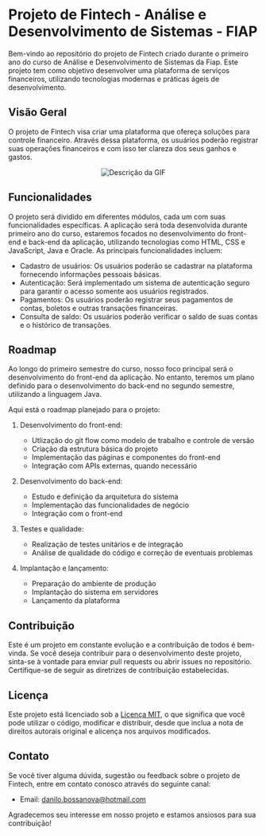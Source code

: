 # Projeto de Fintech - Análise e Desenvolvimento de Sistemas - FIAP

Bem-vindo ao repositório do projeto de Fintech criado durante o primeiro ano do curso de Análise e Desenvolvimento de Sistemas da Fiap. Este projeto tem como objetivo desenvolver uma plataforma de serviços financeiros, utilizando tecnologias modernas e práticas ágeis de desenvolvimento.

## Visão Geral

O projeto de Fintech visa criar uma plataforma que ofereça soluções para controle financeiro. Através dessa plataforma, os usuários poderão registrar suas operações financeiros e com isso ter clareza dos seus ganhos e gastos.

<p align="center">
  <img src="caminho/para/a/gif.gif" alt="Descrição da GIF">
</p>

## Funcionalidades

O projeto será dividido em diferentes módulos, cada um com suas funcionalidades específicas. A aplicação será toda desenvolvida durante primeiro ano do curso, estaremos focados no desenvolvimento do front-end e back-end da aplicação, utilizando tecnologias como HTML, CSS e JavaScript, Java e Oracle. As principais funcionalidades incluem:

- Cadastro de usuários: Os usuários poderão se cadastrar na plataforma fornecendo informações pessoais básicas.
- Autenticação: Será implementado um sistema de autenticação seguro para garantir o acesso somente aos usuários registrados.
- Pagamentos: Os usuários poderão registrar seus pagamentos de contas, boletos e outras transações financeiras.
- Consulta de saldo: Os usuários poderão verificar o saldo de suas contas e o histórico de transações.

## Roadmap

Ao longo do primeiro semestre do curso, nosso foco principal será o desenvolvimento do front-end da aplicação. No entanto, teremos um plano definido para o desenvolvimento do back-end no segundo semestre, utilizando a linguagem Java.

Aqui está o roadmap planejado para o projeto:

1. Desenvolvimento do front-end:
   - Utlização do git flow como modelo de trabalho e controle de versão
   - Criação da estrutura básica do projeto
   - Implementação das páginas e componentes do front-end
   - Integração com APIs externas, quando necessário

2. Desenvolvimento do back-end:
   - Estudo e definição da arquitetura do sistema
   - Implementação das funcionalidades de negócio
   - Integração com o front-end

3. Testes e qualidade:
   - Realização de testes unitários e de integração
   - Análise de qualidade do código e correção de eventuais problemas

4. Implantação e lançamento:
   - Preparação do ambiente de produção
   - Implantação do sistema em servidores
   - Lançamento da plataforma

## Contribuição

Este é um projeto em constante evolução e a contribuição de todos é bem-vinda. Se você deseja contribuir para o desenvolvimento deste projeto, sinta-se à vontade para enviar pull requests ou abrir issues no repositório. Certifique-se de seguir as diretrizes de contribuição estabelecidas.

## Licença

Este projeto está licenciado sob a [Licença MIT](LICENSE), o que significa que você pode utilizar o código, modificar e distribuir, desde que inclua a nota de direitos autorais original e alicença nos arquivos modificados.

## Contato

Se você tiver alguma dúvida, sugestão ou feedback sobre o projeto de Fintech, entre em contato conosco através do seguinte canal:

- Email: [danilo.bossanova@hotmail.com](mailto:danilo.bossanova@hotmail.com)

Agradecemos seu interesse em nosso projeto e estamos ansiosos para sua contribuição!
